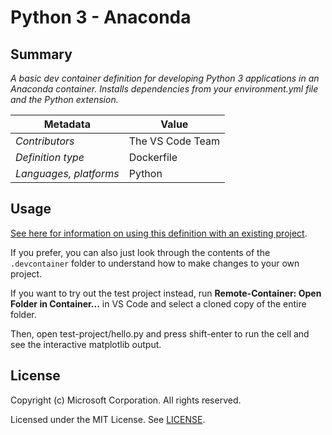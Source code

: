 # Python 3 - Anaconda

## Summary

*A basic dev container definition for developing Python 3 applications in an Anaconda container. Installs dependencies from your environment.yml file and the Python extension.*

| Metadata | Value |  
|----------|-------|
| *Contributors* | The VS Code Team |
| *Definition type* | Dockerfile |
| *Languages, platforms* | Python |

## Usage

[See here for information on using this definition with an existing project](../../README.md#using-a-definition).

If you prefer, you can also just look through the contents of the `.devcontainer` folder to understand how to make changes to your own project.

If you want to try out the test project instead, run **Remote-Container: Open Folder in Container...** in VS Code and select a cloned copy of the entire folder. 

Then, open test-project/hello.py and press shift-enter to run the cell and see the interactive matplotlib output.

## License

Copyright (c) Microsoft Corporation. All rights reserved.

Licensed under the MIT License. See [LICENSE](../../LICENSE).
